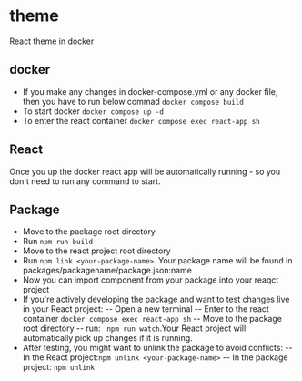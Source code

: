 # theme
React theme in docker

## docker
- If you make any changes in docker-compose.yml or any docker file, then you have to run below commad ```docker compose build```
- To start docker ```docker compose up -d```
- To enter the react container ```docker compose exec react-app sh```

## React
Once you up the docker react app will be automatically running - so you don't need to run any command to start.

## Package
- Move to the package root directory
- Run ```npm run build```
- Move to the react project root directory 
- Run ```npm link <your-package-name>```. Your package name will be found in packages/packagename/package.json:name
- Now you can import component from your package into your reaqct project
- If you're actively developing the package and want to test changes live in your React project:
-- Open a new terminal
-- Enter to the react container ```docker compose exec react-app sh```
-- Move to the package root directory
--  run: ``` npm run watch```.Your React project will automatically pick up changes if it is running.
- After testing, you might want to unlink the package to avoid conflicts:
-- In the React project:```npm unlink <your-package-name>```
-- In the package project: ```npm unlink```
